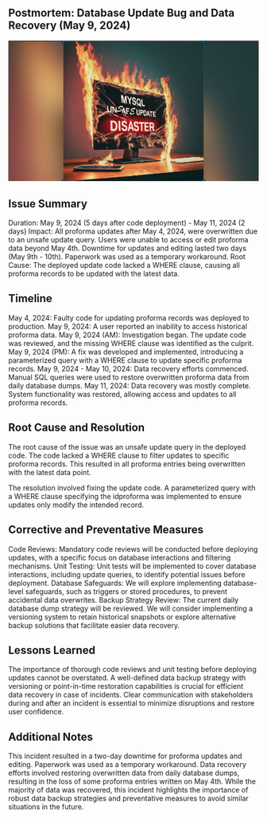 ## Postmortem: Database Update Bug and Data Recovery (May 9, 2024)
![unsafe update desaster](usafe_update_disaster_3.jpg)
## Issue Summary
Duration: May 9, 2024 (5 days after code deployment) - May 11, 2024 (2 days)
Impact: All proforma updates after May 4, 2024, were overwritten due to an unsafe update query. Users were unable to access or edit proforma data beyond May 4th. Downtime for updates and editing lasted two days (May 9th - 10th). Paperwork was used as a temporary workaround.
Root Cause: The deployed update code lacked a WHERE clause, causing all proforma records to be updated with the latest data.
## Timeline

May 4, 2024: Faulty code for updating proforma records was deployed to production.
May 9, 2024: A user reported an inability to access historical proforma data.
May 9, 2024 (AM): Investigation began. The update code was reviewed, and the missing WHERE clause was identified as the culprit.
May 9, 2024 (PM): A fix was developed and implemented, introducing a parameterized query with a WHERE clause to update specific proforma records.
May 9, 2024 - May 10, 2024: Data recovery efforts commenced. Manual SQL queries were used to restore overwritten proforma data from daily database dumps.
May 11, 2024: Data recovery was mostly complete. System functionality was restored, allowing access and updates to all proforma records.
## Root Cause and Resolution

The root cause of the issue was an unsafe update query in the deployed code. The code lacked a WHERE clause to filter updates to specific proforma records. This resulted in all proforma entries being overwritten with the latest data point.

The resolution involved fixing the update code. A parameterized query with a WHERE clause specifying the idproforma was implemented to ensure updates only modify the intended record.

## Corrective and Preventative Measures

Code Reviews: Mandatory code reviews will be conducted before deploying updates, with a specific focus on database interactions and filtering mechanisms.
Unit Testing: Unit tests will be implemented to cover database interactions, including update queries, to identify potential issues before deployment.
Database Safeguards: We will explore implementing database-level safeguards, such as triggers or stored procedures, to prevent accidental data overwrites.
Backup Strategy Review: The current daily database dump strategy will be reviewed. We will consider implementing a versioning system to retain historical snapshots or explore alternative backup solutions that facilitate easier data recovery.
## Lessons Learned

The importance of thorough code reviews and unit testing before deploying updates cannot be overstated.
A well-defined data backup strategy with versioning or point-in-time restoration capabilities is crucial for efficient data recovery in case of incidents.
Clear communication with stakeholders during and after an incident is essential to minimize disruptions and restore user confidence.
## Additional Notes

This incident resulted in a two-day downtime for proforma updates and editing. Paperwork was used as a temporary workaround. Data recovery efforts involved restoring overwritten data from daily database dumps, resulting in the loss of some proforma entries written on May 4th. While the majority of data was recovered, this incident highlights the importance of robust data backup strategies and preventative measures to avoid similar situations in the future.
